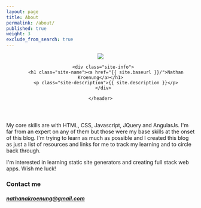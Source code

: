 ```yaml
---
layout: page
title: About
permalink: /about/
published: true
weight: 3
exclude_from_search: true
---
```


<div class="wrapper-masthead">
  <div class="container">
    <header class="masthead clearfix">
      <a href="{{ site.baseurl }}/" class="site-avatar"><img src="http://natedaug.github.io/images/IMG_0659.jpg" /></a>

      <div class="site-info">
        <h1 class="site-name"><a href="{{ site.baseurl }}/">Nathan Kroenung</a></h1>
        <p class="site-description">{{ site.description }}</p>
      </div>

    </header>
  </div>
</div>

<p class = "flow-text">
My core skills are with HTML, CSS, Javascript, JQuery and AngularJs.  I'm far from an expert on any of them but those were my base skills at the onset of this blog.  I'm trying to learn as much as possible and I created this blog as just a list of resources and links for me to track my learning and to circle back through.

I'm interested in learning static site generators and creating full stack web apps.  Wish me luck!
</p>


### Contact me

##### [nathanakroenung@gmail.com](mailto:nathanakroenung@gmail.com)
